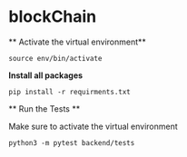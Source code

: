 # blockChain

** Activate the virtual environment**

```
source env/bin/activate
```

**Install all packages**

```
pip install -r requirments.txt

```

** Run the Tests **

Make sure to activate the virtual environment

```
python3 -m pytest backend/tests
```

